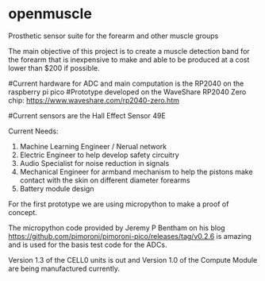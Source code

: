 # openmuscle
Prosthetic sensor suite for the forearm and other muscle groups

The main objective of this project is to create a muscle detection band for the forearm that is inexpensive to make and able to be produced at a cost lower than $200 if possible.

#Current hardware for ADC and main computation is the RP2040 on the raspberry pi pico
#Prototype developed on the WaveShare RP2040 Zero chip: https://www.waveshare.com/rp2040-zero.htm

#Current sensors are the Hall Effect Sensor 49E 


Current Needs:
1. Machine Learning Engineer / Nerual network
2. Electric Engineer to help develop safety circuitry
3. Audio Specialist for noise reduction in signals
4. Mechanical Engineer for armband mechanism to help the pistons make contact with the skin on different diameter forearms
5. Battery module design


For the first prototype we are using micropython to make a proof of concept.

The micropython code provided by Jeremy P Bentham on his blog https://github.com/pimoroni/pimoroni-pico/releases/tag/v0.2.6  is amazing and is used for the basis test code for the ADCs.

Version 1.3 of the CELL0 units is out and Version 1.0 of the Compute Module are being manufactured currently.
